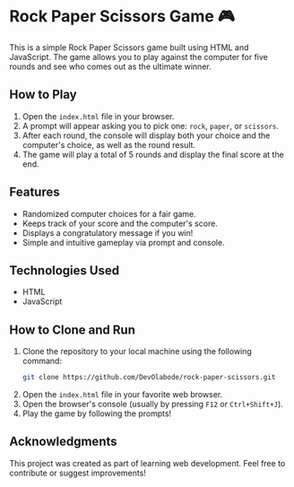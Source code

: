 # Rock Paper Scissors Game 🎮

This is a simple Rock Paper Scissors game built using HTML and JavaScript. The game allows you to play against the computer for five rounds and see who comes out as the ultimate winner.

## How to Play
1. Open the `index.html` file in your browser.
2. A prompt will appear asking you to pick one: `rock`, `paper`, or `scissors`.
3. After each round, the console will display both your choice and the computer's choice, as well as the round result.
4. The game will play a total of 5 rounds and display the final score at the end.

## Features
- Randomized computer choices for a fair game.
- Keeps track of your score and the computer's score.
- Displays a congratulatory message if you win!
- Simple and intuitive gameplay via prompt and console.

## Technologies Used
- HTML
- JavaScript

## How to Clone and Run
1. Clone the repository to your local machine using the following command:
   ```bash
   git clone https://github.com/DevOlabode/rock-paper-scissors.git
   ```
2. Open the `index.html` file in your favorite web browser.
3. Open the browser's console (usually by pressing `F12` or `Ctrl+Shift+J`).
4. Play the game by following the prompts!


## Acknowledgments
This project was created as part of learning web development. Feel free to contribute or suggest improvements!

